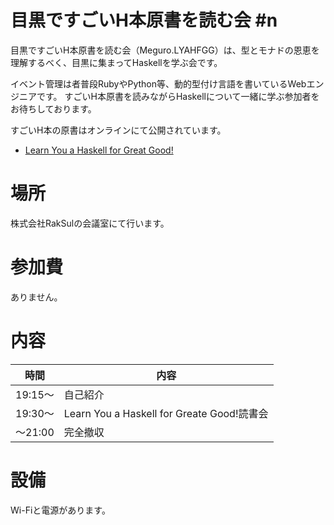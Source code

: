 # 目黒ですごいH本原書を読む会 #n

目黒ですごいH本原書を読む会（Meguro.LYAHFGG）は、型とモナドの恩恵を理解するべく、目黒に集まってHaskellを学ぶ会です。

イベント管理は者普段RubyやPython等、動的型付け言語を書いているWebエンジニアです。
すごいH本原書を読みながらHaskellについて一緒に学ぶ参加者をお待ちしております。

すごいH本の原書はオンラインにて公開されています。
- [Learn You a Haskell for Great Good!](http://learnyouahaskell.com/chapters)

# 場所
株式会社RakSulの会議室にて行います。

# 参加費
ありません。

# 内容
| 時間 | 内容 |
| --- | ---- |
| 19:15〜 | 自己紹介 |
| 19:30〜 | Learn You a Haskell for Greate Good!読書会 |
| 〜21:00 | 完全撤収 |

# 設備
Wi-Fiと電源があります。